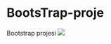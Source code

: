 # BootsTrap-proje
Bootstrap projesi
![](https://media3.giphy.com/media/qgQUggAC3Pfv687qPC/giphy.gif)
